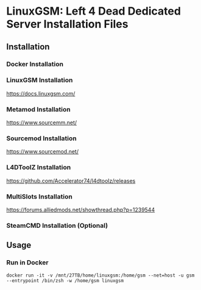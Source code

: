 # LinuxGSM: Left 4 Dead Dedicated Server Installation Files

## Installation

### Docker Installation

### LinuxGSM Installation

https://docs.linuxgsm.com/

### Metamod Installation

https://www.sourcemm.net/

### Sourcemod Installation

https://www.sourcemod.net/

### L4DToolZ Installation

https://github.com/Accelerator74/l4dtoolz/releases

### MultiSlots Installation

https://forums.alliedmods.net/showthread.php?p=1239544

### SteamCMD Installation (Optional)

## Usage

### Run in Docker

```
docker run -it -v /mnt/27TB/home/linuxgsm:/home/gsm --net=host -u gsm --entrypoint /bin/zsh -w /home/gsm linuxgsm
```
